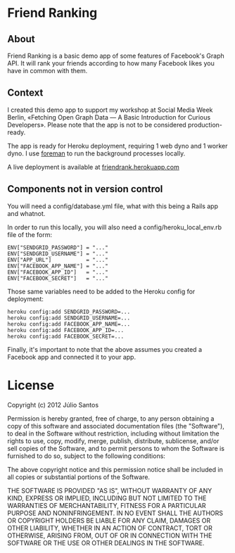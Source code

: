 # Friend Ranking

## About

Friend Ranking is a basic demo app of some features of Facebook's Graph API. It will rank your friends according to how many Facebook likes you have in common with them.

## Context

I created this demo app to support my workshop at Social Media Week Berlin, «Fetching Open Graph Data — A Basic Introduction for Curious Developers». Please note that the app is not to be considered production-ready.

The app is ready for Heroku deployment, requiring 1 web dyno and 1 worker dyno. I use [foreman](https://github.com/ddollar/foreman) to run the background processes locally.

A live deployment is available at [friendrank.herokuapp.com](http://friendrank.herokuapp.com)

## Components not in version control

You will need a config/database.yml file, what with this being a Rails app and whatnot.

In order to run this locally, you will also need a config/heroku_local_env.rb file of the form:

    ENV["SENDGRID_PASSWORD"] = "..."
    ENV["SENDGRID_USERNAME"] = "..."
    ENV["APP_URL"]           = "..."
    ENV["FACEBOOK_APP_NAME"] = "..."
    ENV["FACEBOOK_APP_ID"]   = "..."
    ENV["FACEBOOK_SECRET"]   = "..."

Those same variables need to be added to the Heroku config for deployment:

    heroku config:add SENDGRID_PASSWORD=...
    heroku config:add SENDGRID_USERNAME=...
    heroku config:add FACEBOOK_APP_NAME=...
    heroku config:add FACEBOOK_APP_ID=...
    heroku config:add FACEBOOK_SECRET=...

Finally, it's important to note that the above assumes you created a Facebook app and connected it to your app.

# License

Copyright (c) 2012 Júlio Santos

Permission is hereby granted, free of charge, to any person obtaining a copy of this software and associated documentation files (the "Software"), to deal in the Software without restriction, including without limitation the rights to use, copy, modify, merge, publish, distribute, sublicense, and/or sell copies of the Software, and to permit persons to whom the Software is furnished to do so, subject to the following conditions:

The above copyright notice and this permission notice shall be included in all copies or substantial portions of the Software.

THE SOFTWARE IS PROVIDED "AS IS", WITHOUT WARRANTY OF ANY KIND, EXPRESS OR IMPLIED, INCLUDING BUT NOT LIMITED TO THE WARRANTIES OF MERCHANTABILITY, FITNESS FOR A PARTICULAR PURPOSE AND NONINFRINGEMENT. IN NO EVENT SHALL THE AUTHORS OR COPYRIGHT HOLDERS BE LIABLE FOR ANY CLAIM, DAMAGES OR OTHER LIABILITY, WHETHER IN AN ACTION OF CONTRACT, TORT OR OTHERWISE, ARISING FROM, OUT OF OR IN CONNECTION WITH THE SOFTWARE OR THE USE OR OTHER DEALINGS IN THE SOFTWARE.
